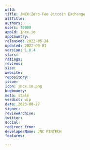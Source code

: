 ```yaml
---
wsId: 
title: JNCX:Zero-Fee Bitcoin Exchange
altTitle: 
authors: 
users: 10000
appId: jncx.io
appCountry: 
released: 2022-05-24
updated: 2022-09-01
version: 1.0.4
stars: 
ratings: 
reviews: 
size: 
website: 
repository: 
issue: 
icon: jncx.io.png
bugbounty: 
meta: stale
verdict: wip
date: 2023-08-27
signer: 
reviewArchive: 
twitter: 
social: 
redirect_from: 
developerName: JNC FINTECH
features: 

---
```


